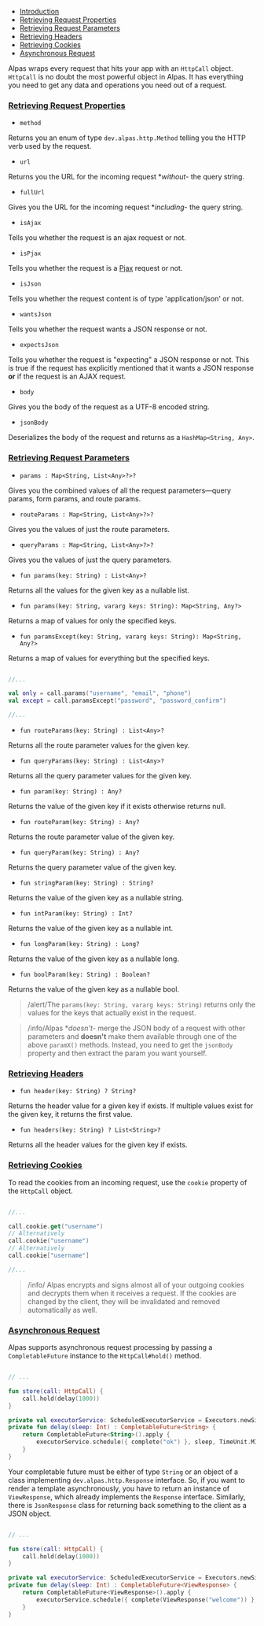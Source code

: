 - [Introduction](#introduction)
- [Retrieving Request Properties](#properties)
- [Retrieving Request Parameters](#parameters)
- [Retrieving Headers](#headers)
- [Retrieving Cookies](#cookies)
- [Asynchronous Request](#asynchronous-request)

Alpas wraps every request that hits your app with an `HttpCall` object. `HttpCall` is no doubt the most powerful
object in Alpas. It has everything you need to get any data and operations you need out of a request.

<a name="properties"></a>
### [Retrieving Request Properties](#properties)

<div class="sublist">

- `method` 

Returns you an enum of type `dev.alpas.http.Method` telling you the HTTP verb used by the request.

- `url`

Returns you the URL for the incoming request **without*- the query string.
 
- `fullUrl` 

Gives you the URL for the incoming request **including*- the query string.

- `isAjax` 

Tells you whether the request is an ajax request or not.

- `isPjax` 

Tells you whether the request is a [Pjax](https://github.com/defunkt/jquery-pjax) request or not.

- `isJson` 

Tells you whether the request content is of type 'application/json' or not.

<a name="wants-json"></a>
- `wantsJson` 

Tells you whether the request wants a JSON response or not.

<a name="expects-json"></a>
- `expectsJson` 

Tells you whether the request is "expecting" a JSON response or not. This is true if the request has
explicitly mentioned that it wants a JSON response **or** if the request is an AJAX request.

- `body` 

Gives you the body of the request as a UTF-8 encoded string.

- `jsonBody` 

Deserializes the body of the request and returns as a `HashMap<String, Any>`.

</div>

<a name="parameters"></a>
### [Retrieving Request Parameters](#parameters)

<div class="sublist">

- `params : Map<String, List<Any>?>?` 

Gives you the combined values of all the request parameters—query params, form params, and route params.

- `routeParams : Map<String, List<Any>?>?` 

Gives you the values of just the route parameters.

- `queryParams : Map<String, List<Any>?>?`

Gives you the values of just the query parameters.

- `fun params(key: String) : List<Any>?` 

Returns all the values for the given key as a nullable list.

- `fun params(key: String, vararg keys: String): Map<String, Any?>` 

Returns a map of values for only the specified keys.

- `fun paramsExcept(key: String, vararg keys: String): Map<String, Any?>` 

Returns a map of values for everything but the specified keys.

<span class="line-numbers" data-start="8">

```kotlin

//...

val only = call.params("username", "email", "phone")
val except = call.paramsExcept("password", "password_confirm")

//...

```

</span>

- `fun routeParams(key: String) : List<Any>?` 

Returns all the route parameter values for the given key.

- `fun queryParams(key: String) : List<Any>?`

Returns all the query parameter values for the given key.

- `fun param(key: String) : Any?` 

Returns the value of the given key if it exists otherwise returns null.

- `fun routeParam(key: String) : Any?` 

Returns the route parameter value of the given key.

- `fun queryParam(key: String) : Any?` 

Returns the query parameter value of the given key.

- `fun stringParam(key: String) : String?` 

Returns the value of the given key as a nullable string.

- `fun intParam(key: String) : Int?` 

Returns the value of the given key as a nullable int.

- `fun longParam(key: String) : Long?` 

Returns the value of the given key as a nullable long.

- `fun boolParam(key: String) : Boolean?` 

Returns the value of the given key as a nullable bool.

> /alert/<span>The `params(key: String, vararg keys: String)` returns only
>the values for the keys that actually exist in the request.</span>

> /info/<span>Alpas **doesn't*- merge the JSON body of a request with other parameters and **doesn't**
>make them available through one of the above `paramX()` methods. Instead, you need to get the
>`jsonBody` property and then extract the param you want yourself.</span>

</div>

<a name="headers"></a>
### [Retrieving Headers](#headers)

<div class="sublist">

- `fun header(key: String) ? String?` 

Returns the header value for a given key if exists. If multiple values exist for the given key,
it returns the first value.

- `fun headers(key: String) ? List<String>?` 

Returns all the header values for the given key if exists. 

</div>

<a name="cookies"></a>
### [Retrieving Cookies](#cookies)

To read the cookies from an incoming request, use the `cookie` property of the `HttpCall` object.

<span class="line-numbers" data-start="8">

```kotlin

//...

call.cookie.get("username")
// Alternatively
call.cookie("username")
// Alternatively
call.cookie["username"]

//...

```

</span>

> /info/ <span> Alpas encrypts and signs almost all of your outgoing cookies and decrypts them when it receives a 
> request. If the cookies are changed by the client, they will be invalidated and removed automatically as well.

<a name="asynchronous-request"></a>
### [Asynchronous Request](#asynchronous-request)

Alpas supports asynchronous request processing by passing a `CompletableFuture` instance to the `HttpCall#hold()` method.

<span class="line-numbers" data-start="6">

```kotlin

// ...

fun store(call: HttpCall) {
    call.hold(delay(1000))
}

private val executorService: ScheduledExecutorService = Executors.newSingleThreadScheduledExecutor()
private fun delay(sleep: Int) : CompletableFuture<String> {
    return CompletableFuture<String>().apply {
        executorService.schedule({ complete("ok") }, sleep, TimeUnit.MILLISECONDS)
    }
}

```

</span>

Your completable future must be either of type `String` or an object of a class implementing `dev.alpas.http.Response`
interface. So, if you want to render a template asynchronously, you have to return an instance of `ViewResponse`,
which already implements the `Response` interface. Similarly, there is `JsonResponse` class for returning
back something to the client as a JSON object.

<span class="line-numbers" data-start="6">

```kotlin

// ...

fun store(call: HttpCall) {
    call.hold(delay(1000))
}

private val executorService: ScheduledExecutorService = Executors.newSingleThreadScheduledExecutor()
private fun delay(sleep: Int) : CompletableFuture<ViewResponse> {
    return CompletableFuture<ViewResponse>().apply {
        executorService.schedule({ complete(ViewResponse("welcome")) }, sleep, TimeUnit.MILLISECONDS)
    }
}

```

</span>
